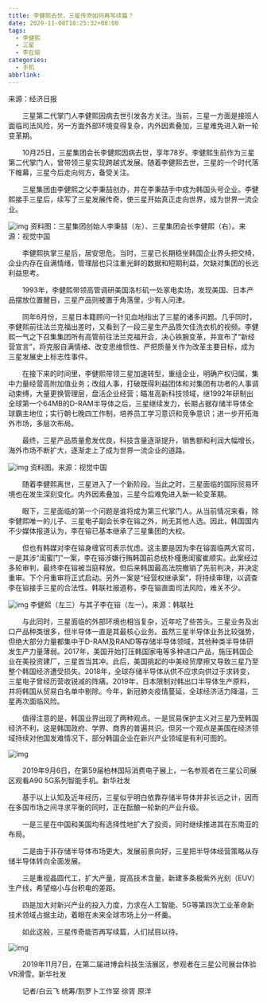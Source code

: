 ```yaml
---
title: 李健熙去世，三星传奇如何再写续篇？
date: 2020-11-08T18:25:32+08:00
tags:
  - 李健熙
  - 三星
  - 李在镕
categories:
  - 手机
abbrlink:
---
```


来源：经济日报

　　三星第二代掌门人李健熙因病去世引发各方关注。当前，三星一方面是接班人面临司法风险，另一方面外部环境变得复杂，内外因素叠加，三星难免进入新一轮变革期。

　　10月25日，三星集团会长李健熙因病去世，享年78岁。李健熙生前作为三星第二代掌门人，曾带领三星实现跨越式发展。随着李健熙去世，三星的一个时代落下帷幕，三星今后走向何方，备受关注。

　　三星集团由李健熙之父李秉喆创办，并在李秉喆手中成为韩国头号企业。李健熙接手三星后，续写了三星发展传奇，使三星开始真正走向世界，成为世界一流企业。

![img](https://cdn.jsdelivr.net/gh/yakeing/Documentation@main/Hexo/images/1875-kcaeqzx4287599.jpg)
资料图：三星集团创始人李秉喆（左）、三星集团会长李健熙（右）。来源：视觉中国

　　李健熙执掌三星后，居安思危。当时，三星已长期稳坐韩国企业界头把交椅，企业内存在自满情绪，管理层也只注重光鲜的数据和短期利益，欠缺对集团的长远利益思考。

　　1993年，李健熙带领高管调研美国洛杉矶一处家电卖场，发现美国、日本产品摆放位置醒目，三星产品则被置于角落里，少有人问津。

　　同年6月份，三星日本籍顾问一针见血地指出了三星的诸多问题。几乎同时，李健熙前往法兰克福出差时，又看到了一段三星生产品质欠佳洗衣机的视频。李健熙一气之下召集集团所有高管前往法兰克福开会，决心铁腕变革，并宣布了“新经营宣言”，将克服自满情绪、改变思维惯性、严把质量关作为改革主要目标，成为三星发展史上标志性事件。

　　在接下来的时间里，李健熙带领三星加速转型，重组企业，明确产权归属，集中力量经营高附加值业务；改组人事，打破既得利益团体和对集团有功者的人事调动束缚，大量更换管理层，盘活企业经营；瞄准高新科技领域，继1992年研制出全球第一个64MB的D-RAM半导体之后，三星继续发力，长期占据存储半导体全球霸主地位；实行朝七晚四工作制，培养员工学习意识和竞争意识；进一步开拓海外市场，多层次布局。

　　最终，三星产品质量愈发优良，科技含量逐渐提升，销售额和利润大幅增长，海外市场不断扩大，逐渐走上了成为世界一流企业的道路。

![img](https://cdn.jsdelivr.net/gh/yakeing/Documentation@main/Hexo/images/1b8c-kcaeqzx4287653.jpg)
资料图。来源：视觉中国

　　随着李健熙离世，三星进入了一个新阶段。当此之时，三星面临的国际贸易环境也在发生深刻变化。内外因素叠加，三星今后难免进入新一轮变革期。

　　眼下，三星面临的第一个问题是谁将成为第三代掌门人。从当前情况来看，除李健熙唯一的儿子、三星电子副会长李在镕之外，尚无其他人选。因此，韩国国内不少媒体报道认为，李在镕已基本继承了三星集团的大权。

　　但也有韩媒对李在镕身缠官司表示忧虑。这主要是因为李在镕面临两大官司，一是其涉“闺蜜门”一案，李在镕涉嫌行贿韩国前总统朴槿惠闺蜜崔顺实。此案经过多轮审判，最终李在镕被当庭释放。但后来韩国最高法院撤销了先前判决，并决定重审。下个月重审将正式启动。另外一案是“经营权继承案”，将持续审理，以调查李在镕接手三星的合法性。韩联社报道称，李在镕直面司法风险，难关不少。

![img](https://cdn.jsdelivr.net/gh/yakeing/Documentation@main/Hexo/images/07f3-kcaeqzx4287687.jpg)
李健熙（左三）与其子李在镕（左一）。来源：韩联社

　　与此同时，三星面临的外部环境也相当复杂，近年吃了些苦头。三星业务及出口产品种类很多，但半导体一直是其最核心业务。虽然三星半导体业务比较强势，但绝大部分力量都集中于D-RAM及RAND等存储半导体领域，其他种类半导体研发生产力量薄弱。2017年，美国开始打压韩国家电等多种进口产品，施压韩国企业在美投资建厂，三星首当其冲。此后，美国挑起的中美经贸摩擦又导致三星乃至整个韩国经济遭受损失。2018年，全球存储半导体从供不应求向供过于求转变，三星电子曾经历营收锐减的阵痛。2019年，日本限制对韩出口半导体生产原料，并将韩国从贸易白名单中剔除。今年，新冠肺炎疫情蔓延，全球经济活力降温，三星再次面临风险。

　　值得注意的是，韩国业界出现了两种观点。一是贸易保护主义对三星乃至韩国经济不利，这是韩国政府、学界、商界的普遍共识。但另一个观点是美国在经济领域持续对他国发难情况下，部分韩国企业在新兴产业领域是有利可图的。

![img](https://cdn.jsdelivr.net/gh/yakeing/Documentation@main/Hexo/images/ece3-kcaeqzx4287752.jpg)

　　2019年9月6日，在第59届柏林国际消费电子展上，一名参观者在三星公司展区观看A90 5G系列智能手机。新华社发

　　基于以上认知及近年经历，三星似乎明白依靠存储半导体并非长远之计，因而在多国市场之间寻求平衡的同时，正在酝酿一轮新的产业升级。

　　一是三星在中国和美国均有选择性地扩大了投资，同时继续推进其在东南亚的布局。

　　二是由于非存储半导体市场更大，发展前景向好，三星把半导体经营策略从存储半导体转向全面发展。

　　三是重视晶圆代工，扩大产量，提高技术含量，新建多条极紫外光刻（EUV）生产线，希望缩小与台积电的差距。

　　四是加大对新兴产业的投入力度，力求在人工智能、5G等第四次工业革命新技术领域占据主动，着眼在未来全球市场上分一杯羹。

　　如此这般，三星传奇能否再写续篇，人们拭目以待。

![img](https://cdn.jsdelivr.net/gh/yakeing/Documentation@main/Hexo/images/a0e5-kcaeqzx4287807.jpg)

　　2019年11月7日，在第二届进博会科技生活展区，参观者在三星公司展台体验VR滑雪。新华社发

　　记者/白云飞  统筹/割罗卜工作室 徐胥 原洋